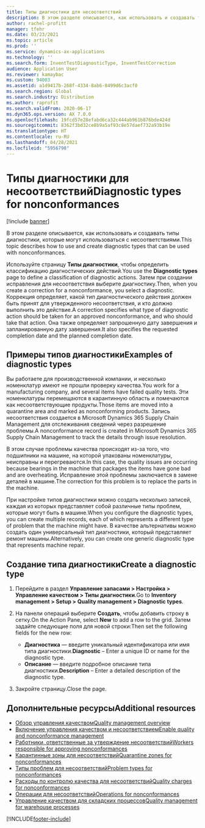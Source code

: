 ```yaml
---
title: Типы диагностики для несоответствий
description: В этом разделе описывается, как использовать и создавать типы диагностики, которые могут использоваться с несоответствиями.
author: rachel-profitt
manager: tfehr
ms.date: 03/23/2021
ms.topic: article
ms.prod: ''
ms.service: dynamics-ax-applications
ms.technology: ''
ms.search.form: InventTestDiagnosticType, InventTestCorrection
audience: Application User
ms.reviewer: kamaybac
ms.custom: 94003
ms.assetid: a1d9417b-268f-4334-8ab6-8499d6c3acf0
ms.search.region: Global
ms.search.industry: Distribution
ms.author: raprofit
ms.search.validFrom: 2020-06-17
ms.dyn365.ops.version: AX 7.0.0
ms.openlocfilehash: 19fcd57e28efabd6ca32c444ab961b876bde424d
ms.sourcegitcommit: 8362f3bd32ce8b9a5af93c8e57daef732a93b19e
ms.translationtype: HT
ms.contentlocale: ru-RU
ms.lasthandoff: 04/28/2021
ms.locfileid: "5956798"
---
```

# <a name="diagnostic-types-for-nonconformances"></a><span data-ttu-id="7d84b-103">Типы диагностики для несоответствий</span><span class="sxs-lookup"><span data-stu-id="7d84b-103">Diagnostic types for nonconformances</span></span>

[!include [banner](../includes/banner.md)]

<span data-ttu-id="7d84b-104">В этом разделе описывается, как использовать и создавать типы диагностики, которые могут использоваться с несоответствиями.</span><span class="sxs-lookup"><span data-stu-id="7d84b-104">This topic describes how to use and create diagnostic types that can be used with nonconformances.</span></span>

<span data-ttu-id="7d84b-105">Используйте страницу **Типы диагностики**, чтобы определить классификацию диагностических действий.</span><span class="sxs-lookup"><span data-stu-id="7d84b-105">You use the **Diagnostic types** page to define a classification of diagnostic actions.</span></span> <span data-ttu-id="7d84b-106">Затем при создании исправления для несоответствия выберите диагностику.</span><span class="sxs-lookup"><span data-stu-id="7d84b-106">Then, when you create a correction for a nonconformance, you select a diagnostic.</span></span> <span data-ttu-id="7d84b-107">Коррекция определяет, какой тип диагностического действия должен быть принят для утвержденного несоответствия, и кто должно выполнить это действие.</span><span class="sxs-lookup"><span data-stu-id="7d84b-107">A correction specifies what type of diagnostic action should be taken for an approved nonconformance, and who should take that action.</span></span> <span data-ttu-id="7d84b-108">Она также определяет запрошенную дату завершения и запланированную дату завершения.</span><span class="sxs-lookup"><span data-stu-id="7d84b-108">It also specifies the requested completion date and the planned completion date.</span></span>

## <a name="examples-of-diagnostic-types"></a><span data-ttu-id="7d84b-109">Примеры типов диагностики</span><span class="sxs-lookup"><span data-stu-id="7d84b-109">Examples of diagnostic types</span></span>

<span data-ttu-id="7d84b-110">Вы работаете для производственной компании, и несколько номенклатур имеют не прошли проверку качества.</span><span class="sxs-lookup"><span data-stu-id="7d84b-110">You work for a manufacturing company, and several items have failed quality tests.</span></span> <span data-ttu-id="7d84b-111">Эти номенклатуры перемещаются в карантинную область и помечаются как несоответствующие продукты.</span><span class="sxs-lookup"><span data-stu-id="7d84b-111">Those items are moved into a quarantine area and marked as nonconforming products.</span></span> <span data-ttu-id="7d84b-112">Запись несоответствия создается в Microsoft Dynamics 365 Supply Chain Management для отслеживания сведений через разрешение проблемы.</span><span class="sxs-lookup"><span data-stu-id="7d84b-112">A nonconformance record is created in Microsoft Dynamics 365 Supply Chain Management to track the details through issue resolution.</span></span>

<span data-ttu-id="7d84b-113">В этом случае проблемы качества происходят из-за того, что подшипники на машине, на которой упакованы номенклатуры, неисправны и перегреваются.</span><span class="sxs-lookup"><span data-stu-id="7d84b-113">In this case, the quality issues are occurring because bearings in the machine that packages the items have gone bad and are overheating.</span></span> <span data-ttu-id="7d84b-114">Исправление этой проблемы заключается в замене деталей в машине.</span><span class="sxs-lookup"><span data-stu-id="7d84b-114">The correction for this problem is to replace the parts in the machine.</span></span>

<span data-ttu-id="7d84b-115">При настройке типов диагностики можно создать несколько записей, каждая из которых представляет собой различные типы проблем, которые могут быть в машине.</span><span class="sxs-lookup"><span data-stu-id="7d84b-115">When you configure the diagnostic types, you can create multiple records, each of which represents a different type of problem that the machine might have.</span></span> <span data-ttu-id="7d84b-116">В качестве альтернативы можно создать один универсальный тип диагностики, который представляет ремонт машины.</span><span class="sxs-lookup"><span data-stu-id="7d84b-116">Alternatively, you can create one generic diagnostic type that represents machine repair.</span></span>

## <a name="create-a-diagnostic-type"></a><span data-ttu-id="7d84b-117">Создание типа диагностики</span><span class="sxs-lookup"><span data-stu-id="7d84b-117">Create a diagnostic type</span></span>

1. <span data-ttu-id="7d84b-118">Перейдите в раздел **Управление запасами \> Настройка \> Управление качеством \> Типы диагностики**.</span><span class="sxs-lookup"><span data-stu-id="7d84b-118">Go to **Inventory management \> Setup \> Quality management \> Diagnostic types**.</span></span>
1. <span data-ttu-id="7d84b-119">На панели операций выберите **Создать**, чтобы добавить строку в сетку.</span><span class="sxs-lookup"><span data-stu-id="7d84b-119">On the Action Pane, select **New** to add a row to the grid.</span></span> <span data-ttu-id="7d84b-120">Затем задайте следующие поля для новой строки:</span><span class="sxs-lookup"><span data-stu-id="7d84b-120">Then set the following fields for the new row:</span></span>

    - <span data-ttu-id="7d84b-121">**Диагностика** — введите уникальный идентификатора или имя типа диагностики.</span><span class="sxs-lookup"><span data-stu-id="7d84b-121">**Diagnostic** – Enter a unique ID or name for the diagnostic type.</span></span>
    - <span data-ttu-id="7d84b-122">**Описание** — введите подробное описание типа диагностики.</span><span class="sxs-lookup"><span data-stu-id="7d84b-122">**Description** – Enter a detailed description of the diagnostic type.</span></span>

1. <span data-ttu-id="7d84b-123">Закройте страницу.</span><span class="sxs-lookup"><span data-stu-id="7d84b-123">Close the page.</span></span>

## <a name="additional-resources"></a><span data-ttu-id="7d84b-124">Дополнительные ресурсы</span><span class="sxs-lookup"><span data-stu-id="7d84b-124">Additional resources</span></span>

- [<span data-ttu-id="7d84b-125">Обзор управления качеством</span><span class="sxs-lookup"><span data-stu-id="7d84b-125">Quality management overview</span></span>](quality-management-processes.md)
- [<span data-ttu-id="7d84b-126">Включение управления качеством и несоответствием</span><span class="sxs-lookup"><span data-stu-id="7d84b-126">Enable quality and nonconformance management</span></span>](enable-quality-management.md)
- [<span data-ttu-id="7d84b-127">Работники, ответственные за утверждение несоответствий</span><span class="sxs-lookup"><span data-stu-id="7d84b-127">Workers responsible for approving nonconformances</span></span>](quality-responsible-workers.md)
- [<span data-ttu-id="7d84b-128">Карантинные зоны для несоответствий</span><span class="sxs-lookup"><span data-stu-id="7d84b-128">Quarantine zones for nonconformances</span></span>](quality-quarantine-zones.md)
- [<span data-ttu-id="7d84b-129">Типы проблем для несоответствий</span><span class="sxs-lookup"><span data-stu-id="7d84b-129">Problem types for nonconformances</span></span>](quality-problem-types.md)
- [<span data-ttu-id="7d84b-130">Расходы по контролю качества для несоответствий</span><span class="sxs-lookup"><span data-stu-id="7d84b-130">Quality charges for nonconformances</span></span>](quality-charges.md)
- [<span data-ttu-id="7d84b-131">Операции для несоответствий</span><span class="sxs-lookup"><span data-stu-id="7d84b-131">Operations for nonconformances</span></span>](quality-operations.md)
- [<span data-ttu-id="7d84b-132">Управление качеством для складских процессов</span><span class="sxs-lookup"><span data-stu-id="7d84b-132">Quality management for warehouse processes</span></span>](quality-management-for-warehouses-processes.md)

[!INCLUDE[footer-include](../../includes/footer-banner.md)]
